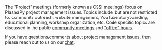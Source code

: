 The "Project" meetings (formerly known as CSSI meetings) focus on PlasmaPy project
management issues.  Topics include, but  are not restricted to: community outreach,
website management, YouTube storyboarding, educational planning, workshop organization,
etc.  Code specific topics are discussed in the public 
[community meetings](https://www.plasmapy.org/meetings/weekly/) and 
["office" hours](https://www.plasmapy.org/meetings/office_hours/).

If you have questions/comments about project management issues, then please reach out
to us on our [chat](https://app.element.io/#/room/#plasmapy:openastronomy.org).
